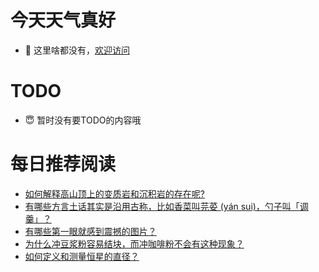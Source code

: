 # 今天天气真好
- 👋 这里啥都没有，[欢迎访问](https://zhangfeng-ola.github.io/)
<!---
- 👀 I’m interested in ...
- 🌱 I’m currently learning ...
- 💞️ I’m looking to collaborate on ...
- 📫 How to reach me ...
- 😇 I'm doing something ...

--->

# TODO 
- 😇 暂时没有要TODO的内容哦

<!---
zhangfeng-ola/zhangfeng-ola is a ✨ special ✨ repository because its `README.md` (this file) appears on your GitHub profile.
You can click the Preview link to take a look at your changes.
--->

# 每日推荐阅读
<!-- BLOG-POST-LIST:START -->
- [如何解释高山顶上的变质岩和沉积岩的存在呢?](https://daily.zhihu.com/story/9762183)
- [有哪些方言土话其实是沿用古称，比如香菜叫芫荽 &lpar;yán sui&rpar;，勺子叫「调羹」？](https://daily.zhihu.com/story/9762121)
- [有哪些第一眼就感到震撼的图片？](https://daily.zhihu.com/story/9762173)
- [为什么冲豆浆粉容易结块，而冲咖啡粉不会有这种现象？](https://daily.zhihu.com/story/9762214)
- [如何定义和测量恒星的直径？](https://daily.zhihu.com/story/9762220)
<!-- BLOG-POST-LIST:END -->
